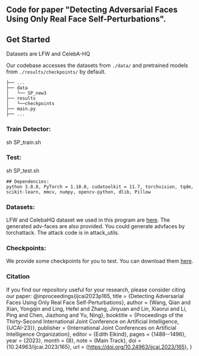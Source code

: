 ## Code for paper "Detecting Adversarial Faces Using Only Real Face Self-Perturbations". 

## Get Started

Datasets are LFW and CelebA-HQ

Our codebase accesses the datasets from `./data/` and pretrained models from `./results/checkpoints/` by default.
```
├── ...
├── data
│   └── SP_new3
├── results
│   └──checkpoints
├── main.py
├── ...
```

### Train Detector:
sh SP_train.sh

### Test:
sh SP_test.sh

```
## Dependencies:
python 3.8.8, PyTorch = 1.10.0, cudatoolkit = 11.7, torchvision, tqdm, scikit-learn, mmcv, numpy, opencv-python, dlib, Pillow
```

### Datasets:

LFW and CelebaHQ dataset we used in this program are [here](https://pan.baidu.com/s/1mWNC4NkJrVkMWWwTxdTb2A?pwd=koof). The generated adv-faces are also provided. You could generate advfaces by torchattack. The attack code is in attack_utils.

### Checkpoints:

We provide some checkpoints for you to test. You can download them [here](https://pan.baidu.com/s/1cDnb8CFzihI3dbvUsheq2g?pwd=jmao).

### Citation

If you find our repository useful for your research, please consider citing our paper:
@inproceedings{ijcai2023p165,
  title     = {Detecting Adversarial Faces Using Only Real Face Self-Perturbations},
  author    = {Wang, Qian and Xian, Yongqin and Ling, Hefei and Zhang, Jinyuan and Lin, Xiaorui and Li, Ping and Chen, Jiazhong and Yu, Ning},
  booktitle = {Proceedings of the Thirty-Second International Joint Conference on
               Artificial Intelligence, {IJCAI-23}},
  publisher = {International Joint Conferences on Artificial Intelligence Organization},
  editor    = {Edith Elkind},
  pages     = {1488--1496},
  year      = {2023},
  month     = {8},
  note      = {Main Track},
  doi       = {10.24963/ijcai.2023/165},
  url       = {https://doi.org/10.24963/ijcai.2023/165},
}
